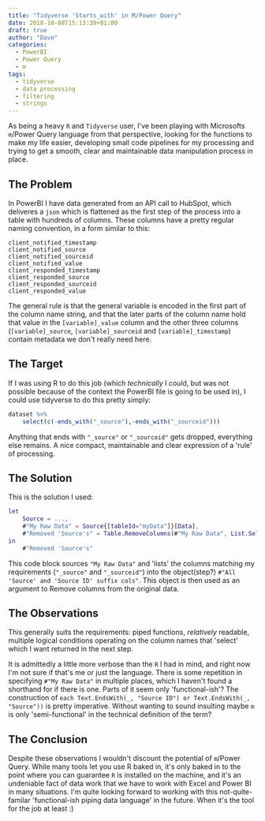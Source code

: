 ```yaml
---
title: "Tidyverse 'Starts_with' in M/Power Query"
date: 2018-10-08T15:13:39+01:00
draft: true
author: "Dave"
categories:
  - PowerBI
  - Power Query
  - m
tags:
  - tidyverse
  - data processing
  - filtering
  - strings
---
```


As being a heavy `R` and `Tidyverse` user, I've been playing with Microsofts `m`/Power Query language from that perspective, looking for the functions to make my life easier, developing small code pipelines for my processing and trying to get a smooth, clear and maintainable data manipulation process in place. 

## The Problem

In PowerBI I have data generated from an API call to HubSpot, which deliveres a `json` which is flattened as the first step of the process into a table with hundreds of columns. These columns have a pretty regular naming convention, in a form similar to this:

```
client_notified_timestamp
client_notified_source
client_notified_sourceid
client_notified_value
client_responded_timestamp
client_responded_source
client_responded_sourceid
client_responded_value
```

The general rule is that the general variable is encoded in the first part of the column name string, and that the later parts of the column name hold that value in the `[variable]_value` column and the other three columns (`[variable]_source`, `[variable]_sourceid` and `[variable]_timestamp`) contain metadata we don't really need here.

## The Target

If I was using R to do this job (which _technically_ I could, but was not possible because of the context the PowerBI file is going to be used in), I could use tidyverse to do this pretty simply:

```r
dataset %>%
    select(c(-ends_with("_source"),-ends_with("_sourceid")))
```

Anything that ends with `"_source"` or `"_sourceid"` gets dropped, everything else remains. A nice compact, maintainable and clear expression of a 'rule' of processing.

## The Solution

This is the solution I used:

```m
let
    Source = ...,
    #"My Raw Data" = Source{[tableId="myData"]}[Data],
    #"Removed 'Source's" = Table.RemoveColumns(#"My Raw Data", List.Select(Table.ColumnNames(#"My Raw Data"), each Text.EndsWith(_, "Source ID") or Text.EndsWith(_, "Source")))
in
    #"Removed 'Source's"
```
This code block sources `"My Raw Data"` and 'lists' the columns matching my requirements (`"_source"` and `"_sourceid"`) into the object(step?) `#"All 'Source' and 'Source ID' suffix cols"`. This object is then used as an argument to Remove columns from the original data.

## The Observations

This generally suits the requirements: piped functions, _relatively_ readable, multiple logical conditions operating on the column names that 'select' which I want returned in the next step.

It is admittedly a little more verbose than the `R` I had in mind, and right now I'm not sure if that's me or just the language. There is some repetition in specifying `#"My Raw Data"` in multiple places, which I haven't found a shorthand for if there is one.  Parts of it seem only 'functional-ish'? The construction of `each Text.EndsWith(_, "Source ID") or Text.EndsWith(_, "Source"))` is pretty imperative. Without wanting to sound insulting maybe `m` is only 'semi-functional' in the technical definition of the term?

## The Conclusion

Despite these observations I wouldn't discount the potential of `m`/Power Query. While many tools let you use R baked in, it's only baked in to the point where you can guarantee `R` is installed on the machine, and it's an undeniable fact of data work that we have to work with Excel and Power BI in many situations. I'm quite looking forward to working with this not-quite-familar 'functional-ish piping data language' in the future. When it's the tool for the job at least :)